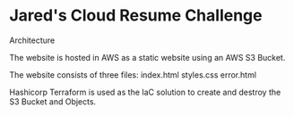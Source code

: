 # Jared's Cloud Resume Challenge

Architecture

The website is hosted in AWS as a static website using an AWS S3 Bucket.

The website consists of three files:
    index.html
    styles.css
    error.html

Hashicorp Terraform is used as the IaC solution to create and destroy the S3 Bucket and Objects.